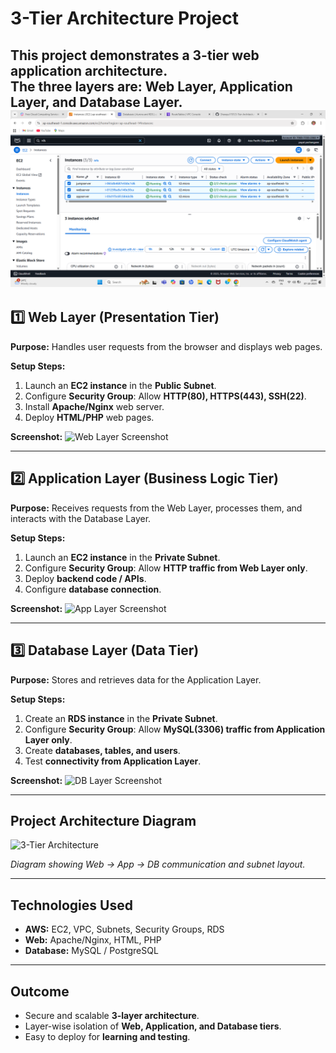 # 3-Tier Architecture Project

This project demonstrates a **3-tier web application architecture**.  
The three layers are: **Web Layer**, **Application Layer**, and **Database Layer**.
![Architecture](image/one.png)
---

## 1️⃣ Web Layer (Presentation Tier)

**Purpose:** Handles user requests from the browser and displays web pages.

**Setup Steps:**
1. Launch an **EC2 instance** in the **Public Subnet**.
2. Configure **Security Group**: Allow **HTTP(80), HTTPS(443), SSH(22)**.
3. Install **Apache/Nginx** web server.
4. Deploy **HTML/PHP** web pages.

**Screenshot:**
![Web Layer Screenshot](images/web_layer.png)

---

## 2️⃣ Application Layer (Business Logic Tier)

**Purpose:** Receives requests from the Web Layer, processes them, and interacts with the Database Layer.

**Setup Steps:**
1. Launch an **EC2 instance** in the **Private Subnet**.
2. Configure **Security Group**: Allow **HTTP traffic from Web Layer only**.
3. Deploy **backend code / APIs**.
4. Configure **database connection**.

**Screenshot:**
![App Layer Screenshot](images/app_layer.png)

---

## 3️⃣ Database Layer (Data Tier)

**Purpose:** Stores and retrieves data for the Application Layer.

**Setup Steps:**
1. Create an **RDS instance** in the **Private Subnet**.
2. Configure **Security Group**: Allow **MySQL(3306) traffic from Application Layer only**.
3. Create **databases, tables, and users**.
4. Test **connectivity from Application Layer**.

**Screenshot:**
![DB Layer Screenshot](images/db_layer.png)

---

## Project Architecture Diagram

![3-Tier Architecture](images/3tier_architecture.png)

*Diagram showing Web → App → DB communication and subnet layout.*

---

## Technologies Used

- **AWS:** EC2, VPC, Subnets, Security Groups, RDS  
- **Web:** Apache/Nginx, HTML, PHP  
- **Database:** MySQL / PostgreSQL  

---

## Outcome

- Secure and scalable **3-layer architecture**.  
- Layer-wise isolation of **Web, Application, and Database tiers**.  
- Easy to deploy for **learning and testing**.  

